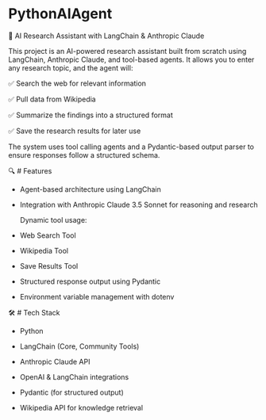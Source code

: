 # PythonAIAgent

🧠 AI Research Assistant with LangChain & Anthropic Claude

This project is an AI-powered research assistant built from scratch using LangChain, Anthropic Claude, and tool-based agents. It allows you to enter any research topic, and the agent will:

✅ Search the web for relevant information

✅ Pull data from Wikipedia

✅ Summarize the findings into a structured format

✅ Save the research results for later use

The system uses tool calling agents and a Pydantic-based output parser to ensure responses follow a structured schema.


🔍 # Features

- Agent-based architecture using LangChain

- Integration with Anthropic Claude 3.5 Sonnet for reasoning and research

  Dynamic tool usage:

- Web Search Tool

- Wikipedia Tool

- Save Results Tool

- Structured response output using Pydantic

- Environment variable management with dotenv


🛠 # Tech Stack

- Python

- LangChain (Core, Community Tools)

- Anthropic Claude API

- OpenAI & LangChain integrations

- Pydantic (for structured output)

- Wikipedia API for knowledge retrieval
